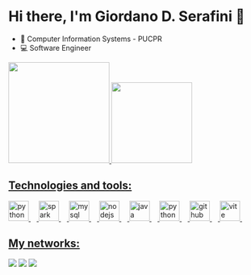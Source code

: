 <h1 align="left">Hi there, I'm Giordano D. Serafini 👋</h1>

- 📖 Computer Information Systems - PUCPR
- 💻 Software Engineer

<div>
  <a href="https://beacons.ai/gdserafini">
  <img height="200em" src="https://github-readme-stats.vercel.app/api?username=gdserafini&show_icons=true&theme=dark&include_all_commits=true&count_private=true"/>
  <img height="160em" src="https://github-readme-stats.vercel.app/api/top-langs/?username=gdserafini&layout=compact&langs_count=16&theme=dark"/>
</div>

<h2 align="left">Technologies and tools:</h2>

<div align="left">
  <img src="https://skillicons.dev/icons?i=python" height="40" alt="python logo"  />
  <img width="12" />
  <img src="https://cdn.jsdelivr.net/gh/devicons/devicon@latest/icons/apachespark/apachespark-original.svg" height="40" alt="spark logo"  />
  <img width="12" />
  <img src="https://skillicons.dev/icons?i=fastapi" height="40" alt="mysql logo"  />
  <img width="12" />
  <img src="https://skillicons.dev/icons?i=postgres" height="40" alt="nodejs logo"  />
  <img width="12" />
  <img src="https://skillicons.dev/icons?i=docker" height="40" alt="java logo"  />
  <img width="12" />
  <img src="https://skillicons.dev/icons?i=git" height="40" alt="python logo"  />
  <img width="12" />
  <img src="https://skillicons.dev/icons?i=github" height="40" alt="github logo"  />
  <img width="12" />
  <img src="https://skillicons.dev/icons?i=linux" height="40" alt="vite logo"  />
  <img width="12" />
</div>

<h2 align="left">My networks:</h2>
  
<div>
  <a href = "mailto:gdinizserafini@gmail.com"><img src="https://img.shields.io/badge/Gmail-D14836?style=for-the-badge&logo=gmail&logoColor=white" target="_blank"></a> 
  <a href ="https://www.linkedin.com/in/giordano-diniz/"><img src="https://img.shields.io/badge/LinkedIn-0077B5?style=for-the-badge&logo=linkedin&logoColor=white" target="_blank"></a>
  <a href ="https://medium.com/@gdserafini"><img src="https://img.shields.io/badge/Medium-12100E?style=for-the-badge&logo=medium&logoColor=white" target="_blank"></a>
</div>
